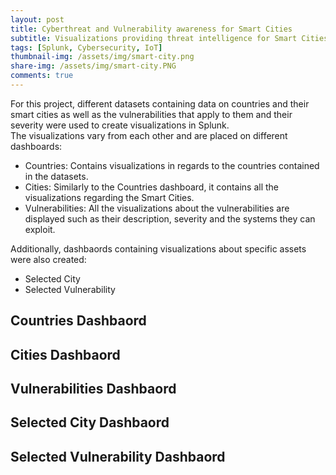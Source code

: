 ```yaml
---
layout: post
title: Cyberthreat and Vulnerability awareness for Smart Cities
subtitle: Visualizations providing threat intelligence for Smart Cities
tags: [Splunk, Cybersecurity, IoT]
thumbnail-img: /assets/img/smart-city.png
share-img: /assets/img/smart-city.PNG
comments: true
---
```


For this project, different datasets containing data on countries and their smart cities as well as the vulnerabilities that apply to them and their severity were used to create visualizations in Splunk.  
The visualizations vary from each other and are placed on different dashboards:
* Countries: Contains visualizations in regards to the countries contained in the datasets.
* Cities: Similarly to the Countries dashboard, it contains all the visualizations regarding the Smart Cities.
* Vulnerabilities: All the visualizations about the vulnerabilities are displayed such as their description, severity and the systems they can exploit.

Additionally, dashbaords containing visualizations about specific assets were also created:
* Selected City
* Selected Vulnerability

## Countries Dashbaord

## Cities Dashbaord

## Vulnerabilities Dashbaord

## Selected City Dashbaord

## Selected Vulnerability Dashbaord
